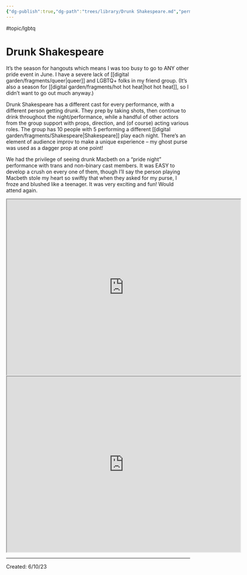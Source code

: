 ```yaml
---
{"dg-publish":true,"dg-path":"trees/library/Drunk Shakespeare.md","permalink":"/trees/library/drunk-shakespeare/","created":"2024-12-14T14:19:08.792-05:00","updated":"2025-01-31T23:05:56.858-05:00"}
---
```


#topic/lgbtq 
# Drunk Shakespeare 

It’s the season for hangouts which means I was too busy to go to ANY other pride event in June. I have a severe lack of [[digital garden/fragments/queer\|queer]] and LGBTQ+ folks in my friend group. (It’s also a season for [[digital garden/fragments/hot hot heat\|hot hot heat]], so I didn’t want to go out much anyway.)

Drunk Shakespeare has a different cast for every performance, with a different person getting drunk. They prep by taking shots, then continue to drink throughout the night/performance, while a handful of other actors from the group support with props, direction, and (of course) acting various roles. The group has 10 people with 5 performing a different [[digital garden/fragments/Shakespeare\|Shakespeare]] play each night. There’s an element of audience improv to make a unique experience – my ghost purse was used as a dagger prop at one point!

We had the privilege of seeing drunk Macbeth on a “pride night” performance with trans and non-binary cast members. It was EASY to develop a crush on every one of them, though I’ll say the person playing Macbeth stole my heart so swiftly that when they asked for my purse, I froze and blushed like a teenager. It was very exciting and fun! Would attend again.
<iframe src="https://drive.google.com/file/d/1adWxoa3kw4VZHmMFMcat32QBkqbbCP1-/preview" width="640" height="480" allow="autoplay"></iframe>
<iframe src="https://drive.google.com/file/d/1ddH8TKTdt3EMVwJZp0KFrL_JCuEU52_A/preview" width="640" height="480" allow="autoplay"></iframe>

---
Created: 6/10/23